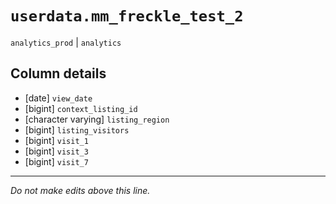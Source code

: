 # `userdata.mm_freckle_test_2`
`analytics_prod` | `analytics`

## Column details
* [date]      `view_date`
* [bigint]    `context_listing_id`
* [character varying] `listing_region`
* [bigint]    `listing_visitors`
* [bigint]    `visit_1`
* [bigint]    `visit_3`
* [bigint]    `visit_7`

-------------------------------------------------------------------------------
*Do not make edits above this line.*
